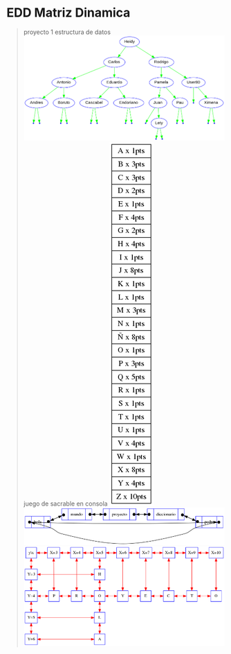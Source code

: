 # EDD Matriz Dinamica
>proyecto 1 estructura de datos
![Arbol](build/Arbol.png)
>juego de sacrable en consola
![Fichas](build/ColaFichas.png)
![Diccionario](build/Rdiccionario.png)
![Matriz](build/matriz.png)
